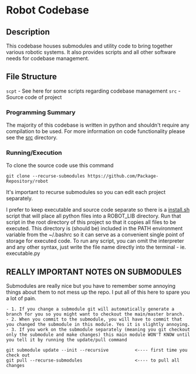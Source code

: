# Robot Codebase

## Description
This codebase houses submodules and utility code to bring together various robotic systems. It also provides scripts and all other software needs for codebase management.  

## File Structure
`scpt` - See here for some scripts regarding codebase management
`src`  - Source code of project

### Programming Summary
The majority of this codebase is written in python and shouldn't require any compilation to be used. For more information on code functionality please see the [src](src) directory.

### Running/Execution
To clone the source code use this command

    git clone --recurse-submodules https://github.com/Package-Repository/robot

It's important to recurse submodules so you can edit each project separately. 

I prefer to keep executable and source code separate so there is a [install.sh](scpt/install.sh) script that will place all python files into a ROBOT_LIB directory. Run that script in the root directory of this project so that it copies all files to be executed. This directory is (should be) included in the PATH environment variable from the ~/.bashrc so it can serve as a convenient single point of storage for executed code. To run any script, you can omit the interpreter and any other syntax, just write the file name directly into the terminal - ie. executable.py 

## REALLY IMPORTANT NOTES ON SUBMODULES

Submodules are really nice but you have to remember some annoying things about them to not mess up the repo.
I put all of this here to spare you a lot of pain.

    - 1. If you change a submodule git will automatically generate a branch for you so you might want to checkout the main/master branch. 
    - 2. When you commit to the submodule, you will have to commit that you changed the submodule in this module. Yes it is slightly annoying.
    - 3. If you work on the submodule separately (meaning you git checkout only the submodule and make changes) this main module WON'T KNOW until you tell it by running the update/pull command

    git submodule update --init --recursive          <---- first time you check out
    git pull --recurse-submodules                    <---- to pull all changes